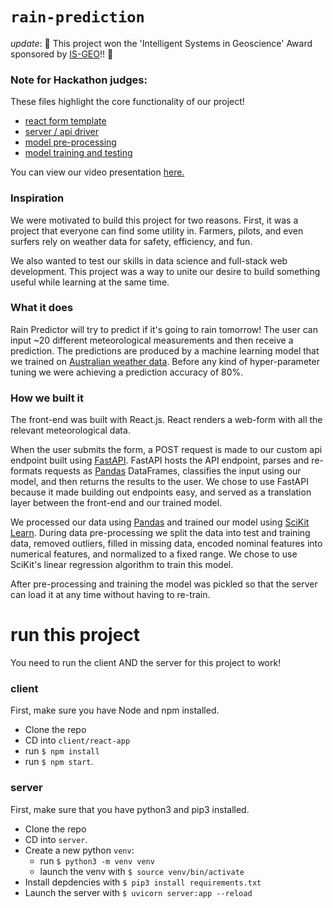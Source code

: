 # `rain-prediction`

*update*: 🎉 This project won the 'Intelligent Systems in Geoscience' Award sponsored by [IS-GEO](https://is-geo.org/)!! 🎉

### Note for Hackathon judges:
These files highlight the core functionality of our project!
- [react form template](https://github.com/jbkroner/rain-prediction/blob/master/client/react-app/src/components/TestForm.jsx)
- [server / api driver](https://github.com/jbkroner/rain-prediction/blob/master/server/server.py)
- [model pre-processing](https://github.com/jbkroner/rain-prediction/blob/master/server/model/preprocessing.py)
- [model training and testing](https://github.com/jbkroner/rain-prediction/blob/master/server/model/train.py)

You can view our video presentation [here.](https://www.youtube.com/watch?v=uyzzd4K1ioQ)


### Inspiration
We were motivated to build this project for two reasons.  First, it was a project that everyone can find some utility in.  Farmers, pilots, and even surfers rely on weather data for safety, efficiency, and fun.  

We also wanted to test our skills in data science and full-stack web development.  This project was a way to unite our desire to build something useful while learning at the same time. 

### What it does
Rain Predictor will try to predict if it's going to rain tomorrow!  The user can input ~20 different meteorological measurements and then receive a prediction.  The predictions are produced by a machine learning model that we trained on [Australian weather data](https://www.kaggle.com/jsphyg/weather-dataset-rattle-package).  Before any kind of hyper-parameter tuning we were achieving a prediction accuracy of 80%.

### How we built it
The front-end was built with React.js.  React renders a web-form with all the relevant meteorological data.

When the user submits the form, a POST request is made to our custom api endpoint built using [FastAPI](https://fastapi.tiangolo.com/).  FastAPI hosts the API endpoint, parses and re-formats requests as [Pandas](https://pandas.pydata.org/) DataFrames, classifies the input using our model, and then returns the results to the user.  We chose to use FastAPI because it made building out endpoints easy, and served as a translation layer between the front-end and our trained model. 

We processed our data using [Pandas](https://pandas.pydata.org/) and trained our model using [SciKit Learn](https://www.kaggle.com/jsphyg/weather-dataset-rattle-package).  During data pre-processing we split the data into test and training data, removed outliers, filled in missing data, encoded nominal features into numerical features, and normalized to a fixed range.  We chose to use  SciKit's linear regression algorithm to train this model.

After pre-processing and training the model was pickled so that the server can load it at any time without having to re-train.  

# run this project
You need to run the client AND the server for this project to work!

### client
First, make sure you have Node and npm installed. 

- Clone the repo
- CD into `client/react-app`
- run `$ npm install`
- run `$ npm start`.

### server
First, make sure that you have python3 and pip3 installed. 
- Clone the repo
- CD into `server`. 
- Create a new python `venv`:
  - run `$ python3 -m venv venv`
  - launch the venv with `$ source venv/bin/activate`
- Install depdencies with `$ pip3 install requirements.txt`
- Launch the server with `$ uvicorn server:app --reload`
